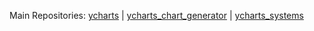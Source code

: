 Main Repositories: [ycharts](https://github.com/ycharts/ycharts/wiki) | [ycharts_chart_generator](https://github.com/ycharts/ycharts_chart_generator) | [ycharts_systems](https://github.com/ycharts/ycharts_systems)